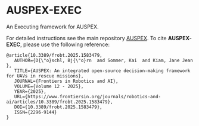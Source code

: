 
# AUSPEX-EXEC
An Executing framework for AUSPEX.

For detailed instructions see the main repository [AUSPEX](https://github.com/UniBwM-IFS-AILab/AUSPEX).
To cite **AUSPEX-EXEC**, please use the following reference:
```
@article{10.3389/frobt.2025.1583479,
   AUTHOR={D{\"o}schl, Bj{\"o}rn  and Sommer, Kai  and Kiam, Jane Jean },
   TITLE={AUSPEX: An integrated open-source decision-making framework for UAVs in rescue missions},
   JOURNAL={Frontiers in Robotics and AI},
   VOLUME={Volume 12 - 2025},
   YEAR={2025},
   URL={https://www.frontiersin.org/journals/robotics-and-ai/articles/10.3389/frobt.2025.1583479},
   DOI={10.3389/frobt.2025.1583479},
   ISSN={2296-9144}
}
```